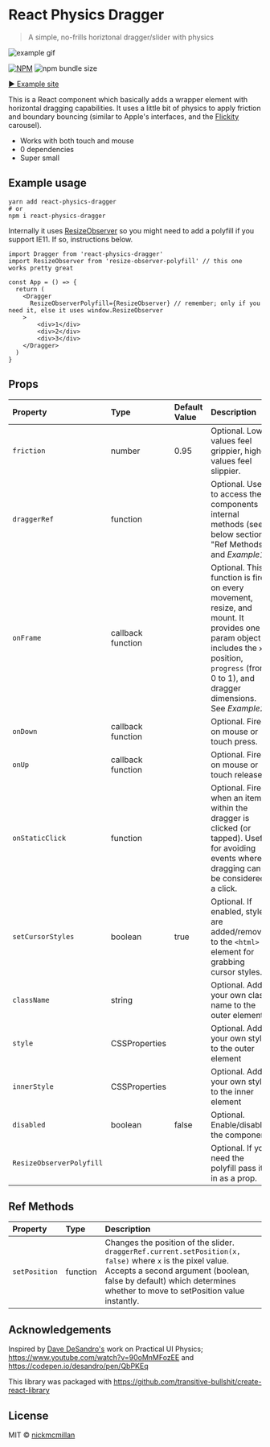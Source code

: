 # React Physics Dragger
> A simple, no-frills horiztonal dragger/slider with physics


![example gif](https://raw.githubusercontent.com/nickmcmillan/react-physics-dragger/master/example.gif)

[![NPM](https://img.shields.io/npm/v/react-physics-dragger.svg?style=flat-square)](https://www.npmjs.com/package/react-physics-dragger)
![npm bundle size](https://img.shields.io/bundlephobia/min/react-physics-dragger.svg?style=flat-square)

[▶ Example site](https://react-physics-dragger-demo.netlify.com/)

This is a React component which basically adds a wrapper element with horizontal dragging capabilities. It uses a little bit of physics to apply friction and boundary bouncing (similar to Apple's interfaces, and the [Flickity](https://flickity.metafizzy.co/) carousel).

* Works with both touch and mouse
* 0 dependencies
* Super small


## Example usage

```
yarn add react-physics-dragger
# or
npm i react-physics-dragger
```

Internally it uses [ResizeObserver](https://caniuse.com/#search=resizeobserver) so you might need to add a polyfill if you support IE11. If so, instructions below.

```
import Dragger from 'react-physics-dragger'
import ResizeObserver from 'resize-observer-polyfill' // this one works pretty great

const App = () => {
  return (
    <Dragger
      ResizeObserverPolyfill={ResizeObserver} // remember; only if you need it, else it uses window.ResizeObserver
    >
        <div>1</div>
        <div>2</div>
        <div>3</div>
    </Dragger>
  )
}
```

## Props
| Property         | Type              | Default Value | Description                                                                                                                                                                                      |
| :--------------- | :---------------- | :------ | :----------------------------------------------------------------------------------------------------------------------------------------------------------------------------------------------- |
| `friction`       | number            | 0.95    | Optional. Lower values feel grippier, higher values feel slippier.                            |
|`draggerRef`            | function         |         | Optional. Use to access the components internal methods (see below section "Ref Methods") and _Example1_.                                                                                             |
| `onFrame`        | callback function |         | Optional. This function is fired on every movement, resize, and mount. It provides one param object includes the `x` position, `progress` (from 0 to 1), and dragger dimensions. See _Example2_. |
| `onDown`        | callback function |         | Optional. Fired on mouse or touch press. |
| `onUp`        | callback function |         | Optional. Fired on mouse or touch release. |
| `onStaticClick`        | function |         | Optional. Fired when an item within the dragger is clicked (or tapped). Useful for avoiding events where dragging can be considered a click. |
| `setCursorStyles`        | boolean | true   | Optional. If enabled, styles are added/removed to the `<html>` element for grabbing cursor styles. |
| `className`        | string |    | Optional. Add your own class name to the outer element |
| `style`        | CSSProperties |    | Optional. Add your own styles to the outer element |
| `innerStyle`        | CSSProperties |    | Optional. Add your own styles to the inner element |
| `disabled`       | boolean           | false   | Optional. Enable/disable the component.                                                                                                                                                          |
 `ResizeObserverPolyfill` |                   |         | Optional. If you need the polyfill pass it in as a prop.                                                                                                                                         |


## Ref Methods
| Property      | Type     | Description                                                                                          |
| :------------ | :------- | :--------------------------------------------------------------------------------------------------- |
| `setPosition` | function | Changes the position of the slider. `draggerRef.current.setPosition(x, false)` where `x` is the pixel value. Accepts a second argument (boolean, false by default) which determines whether to move to setPosition value instantly. |

## Acknowledgements
Inspired by [Dave DeSandro's](https://twitter.com/desandro) work on Practical UI Physics; 
https://www.youtube.com/watch?v=90oMnMFozEE and https://codepen.io/desandro/pen/QbPKEq

This library was packaged with https://github.com/transitive-bullshit/create-react-library

## License

MIT © [nickmcmillan](https://github.com/nickmcmillan)
